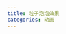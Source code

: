 ```yaml
---
title: 粒子泡泡效果
categories: 动画
---
```


<script setup>
import { HtmlViewer } from '@wenonly/html-viewer'
import viewerData from './index.html?viewer';
</script>

<html-viewer :previewHtml="viewerData.html" :files="viewerData.files" iframeHeight="calc(100vh - 451px)"/>

